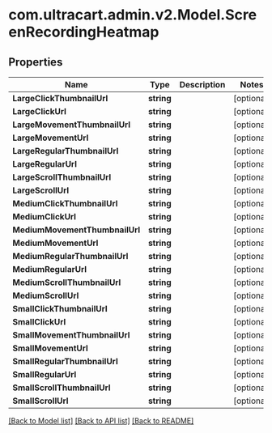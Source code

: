 
# com.ultracart.admin.v2.Model.ScreenRecordingHeatmap

## Properties

Name | Type | Description | Notes
------------ | ------------- | ------------- | -------------
**LargeClickThumbnailUrl** | **string** |  | [optional] 
**LargeClickUrl** | **string** |  | [optional] 
**LargeMovementThumbnailUrl** | **string** |  | [optional] 
**LargeMovementUrl** | **string** |  | [optional] 
**LargeRegularThumbnailUrl** | **string** |  | [optional] 
**LargeRegularUrl** | **string** |  | [optional] 
**LargeScrollThumbnailUrl** | **string** |  | [optional] 
**LargeScrollUrl** | **string** |  | [optional] 
**MediumClickThumbnailUrl** | **string** |  | [optional] 
**MediumClickUrl** | **string** |  | [optional] 
**MediumMovementThumbnailUrl** | **string** |  | [optional] 
**MediumMovementUrl** | **string** |  | [optional] 
**MediumRegularThumbnailUrl** | **string** |  | [optional] 
**MediumRegularUrl** | **string** |  | [optional] 
**MediumScrollThumbnailUrl** | **string** |  | [optional] 
**MediumScrollUrl** | **string** |  | [optional] 
**SmallClickThumbnailUrl** | **string** |  | [optional] 
**SmallClickUrl** | **string** |  | [optional] 
**SmallMovementThumbnailUrl** | **string** |  | [optional] 
**SmallMovementUrl** | **string** |  | [optional] 
**SmallRegularThumbnailUrl** | **string** |  | [optional] 
**SmallRegularUrl** | **string** |  | [optional] 
**SmallScrollThumbnailUrl** | **string** |  | [optional] 
**SmallScrollUrl** | **string** |  | [optional] 

[[Back to Model list]](../README.md#documentation-for-models)
[[Back to API list]](../README.md#documentation-for-api-endpoints)
[[Back to README]](../README.md)

